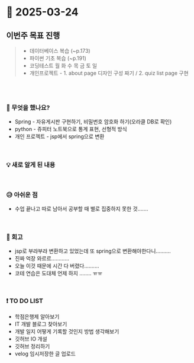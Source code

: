 # 📅 2025-03-24

## 이번주 목표 진행
>- 데이터베이스 복습 (~p.173)
>- 파이썬 기초 복습 (~p.191)
>- 코딩테스트 월 화 수 목 금 토 일
>- 개인프로젝트 - 1. about page 디자인 구성 짜기 / 2. quiz list page 구현

<br><br>

### 👀 무엇을 했나요?
- Spring - 자유게시판 구현하기, 비밀번호 암호화 하기(오라클 DB로 확인)
- python - 쥬피터 노트북으로 통계 표현, 선형적 방식
- 개인 프로젝트 - jsp에서 spring으로 변환
  
<br>

### 💡 새로 알게 된 내용


<br>

### 😥 아쉬운 점
- 수업 끝나고 따로 남아서 공부할 때 별로 집중하지 못한 것.......
  
<br>

### 💬 회고
- jsp로 부랴부랴 변환하고 있었는데 또 spring으로 변환해야한다니..........
- 진짜 억장 와르르............
- 오늘 이것 때문에 시간 다 버렸다..........
- 코테 연습은 도대체 언제 하지 ........ ㅠㅠ 

<br>

### ❗ TO DO LIST
- 학점은행제 알아보기
- IT 개발 블로그 찾아보기
- 개발 일지 어떻게 기록할 것인지 방법 생각해보기
- 깃허브 IO 개설
- 깃허브 정리하기
- velog 임시저장한 글 업로드
